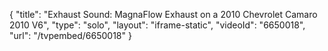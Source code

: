 {
    "title": "Exhaust Sound: MagnaFlow Exhaust on a 2010 Chevrolet Camaro 2010 V6",
    "type": "solo",
    "layout": "iframe-static",
    "videoId": "6650018",
    "url": "\/tvpembed\/6650018"
}